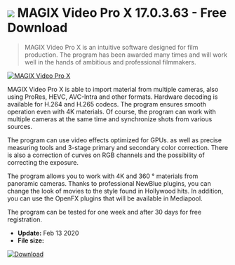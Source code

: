 # ![](https://cdn.softexe.net/static/icon/9/magix-video-pro-x-9579.png) MAGIX Video Pro X 17.0.3.63 - Free Download

> MAGIX Video Pro X is an intuitive software designed for film production. The program has been awarded many times and will work well in the hands of ambitious and professional filmmakers.

[![MAGIX Video Pro X](https://gallery.dpcdn.pl/imgc/Tools/71578/g_-_420x350_1.5_-_x20160927151819_0.png)](https://softexe.net/win/multimedia/video/magix-video-pro-x:aega.html)

MAGIX Video Pro X is able to import material from multiple cameras, also using ProRes, HEVC, AVC-Intra and other formats. Hardware decoding is available for H.264 and H.265 codecs. The program ensures smooth operation even with 4K materials. Of course, the program can work with multiple cameras at the same time and synchronize shots from various sources.
 
 
 The program can use video effects optimized for GPUs. as well as precise measuring tools and 3-stage primary and secondary color correction. There is also a correction of curves on RGB channels and the possibility of correcting the exposure. 
 
 
 The program allows you to work with 4K and 360 ° materials from panoramic cameras. Thanks to professional NewBlue plugins, you can change the look of movies to the style found in Hollywood hits. In addition, you can use the OpenFX plugins that will be available in Mediapool. 
 
 
 The program can be tested for one week and after 30 days for free registration.


- **Update:** Feb 13 2020
- **File size:** 

[![Download](https://cdn.softexe.net/static/img/download.png)](https://softexe.net/win/multimedia/video/magix-video-pro-x:aega.html)

